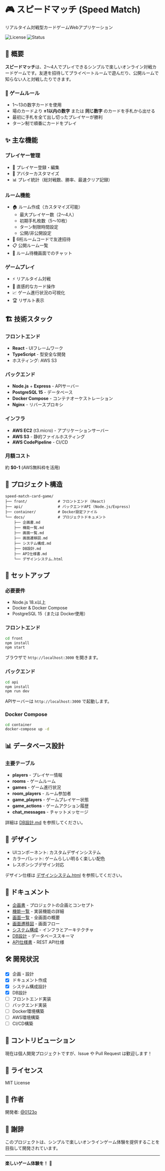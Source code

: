 # 🎮 スピードマッチ (Speed Match)

リアルタイム対戦型カードゲームWebアプリケーション

![License](https://img.shields.io/badge/license-MIT-blue.svg)
![Status](https://img.shields.io/badge/status-in%20development-yellow.svg)

## 📖 概要

**スピードマッチ**は、2〜4人でプレイできるシンプルで楽しいオンライン対戦カードゲームです。友達を招待してプライベートルームで遊んだり、公開ルームで知らない人と対戦したりできます。

### 🎯 ゲームルール

- 1〜13の数字カードを使用
- 場のカードより **±1以内の数字** または **同じ数字** のカードを手札から出せる
- 最初に手札を全て出し切ったプレイヤーが勝利
- ターン制で順番にカードをプレイ

## ✨ 主な機能

### プレイヤー管理
- 👤 プレイヤー登録・編集
- 🎨 アバターカスタマイズ
- 📊 プレイ統計（総対戦数、勝率、最速クリア記録）

### ルーム機能
- 🏠 ルーム作成（カスタマイズ可能）
  - 最大プレイヤー数（2〜4人）
  - 初期手札枚数（5〜10枚）
  - ターン制限時間設定
  - 公開/非公開設定
- 🔑 6桁ルームコードで友達招待
- 📋 公開ルーム一覧
- 💬 ルーム待機画面でのチャット

### ゲームプレイ
- ⚡ リアルタイム対戦
- 🎴 直感的なカード操作
- 📈 ゲーム進行状況の可視化
- 🏆 リザルト表示

## 🏗️ 技術スタック

### フロントエンド
- **React** - UIフレームワーク
- **TypeScript** - 型安全な開発
- ホスティング: AWS S3

### バックエンド
- **Node.js** + **Express** - APIサーバー
- **PostgreSQL 15** - データベース
- **Docker Compose** - コンテナオーケストレーション
- **Nginx** - リバースプロキシ

### インフラ
- **AWS EC2** (t3.micro) - アプリケーションサーバー
- **AWS S3** - 静的ファイルホスティング
- **AWS CodePipeline** - CI/CD

### 月額コスト
約 **$0-1** (AWS無料枠を活用)

## 📁 プロジェクト構造

```
speed-match-card-game/
├── front/              # フロントエンド (React)
├── api/                # バックエンドAPI (Node.js/Express)
├── container/          # Docker設定ファイル
└── docs/               # プロジェクトドキュメント
    ├── 企画書.md
    ├── 機能一覧.md
    ├── 画面一覧.md
    ├── 画面遷移図.md
    ├── システム構成.md
    ├── DB設計.md
    ├── API仕様書.md
    └── デザインシステム.html
```

## 🚀 セットアップ

### 必要要件
- Node.js 18.x以上
- Docker & Docker Compose
- PostgreSQL 15（または Docker使用）

### フロントエンド

```bash
cd front
npm install
npm start
```

ブラウザで `http://localhost:3000` を開きます。

### バックエンド

```bash
cd api
npm install
npm run dev
```

APIサーバーは `http://localhost:3000` で起動します。

### Docker Compose

```bash
cd container
docker-compose up -d
```

## 📊 データベース設計

### 主要テーブル
- **players** - プレイヤー情報
- **rooms** - ゲームルーム
- **games** - ゲーム進行状況
- **room_players** - ルーム参加者
- **game_players** - ゲームプレイヤー状態
- **game_actions** - ゲームアクション履歴
- **chat_messages** - チャットメッセージ

詳細は [DB設計.md](./docs/DB設計.md) を参照してください。

## 🎨 デザイン

- UIコンポーネント: カスタムデザインシステム
- カラーパレット: ゲームらしい明るく楽しい配色
- レスポンシブデザイン対応

デザイン仕様は [デザインシステム.html](./docs/デザインシステム.html) を参照してください。

## 📖 ドキュメント

- [企画書](./docs/企画書.md) - プロジェクトの企画とコンセプト
- [機能一覧](./docs/機能一覧.md) - 実装機能の詳細
- [画面一覧](./docs/画面一覧.md) - 全画面の概要
- [画面遷移図](./docs/画面遷移図.md) - 画面フロー
- [システム構成](./docs/システム構成.md) - インフラとアーキテクチャ
- [DB設計](./docs/DB設計.md) - データベーススキーマ
- [API仕様書](./docs/API仕様書.md) - REST API仕様

## 🛠️ 開発状況

- [x] 企画・設計
- [x] ドキュメント作成
- [x] システム構成設計
- [x] DB設計
- [ ] フロントエンド実装
- [ ] バックエンド実装
- [ ] Docker環境構築
- [ ] AWS環境構築
- [ ] CI/CD構築

## 🤝 コントリビューション

現在は個人開発プロジェクトですが、Issue や Pull Request は歓迎します！

## 📄 ライセンス

MIT License

## 👤 作者

開発者: [@0123o](https://github.com/0123o)

## 🙏 謝辞

このプロジェクトは、シンプルで楽しいオンラインゲーム体験を提供することを目指して開発されています。

---

**楽しいゲーム体験を！** 🎉
